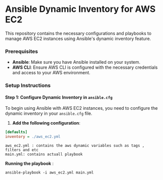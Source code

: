 # Ansible Dynamic Inventory for AWS EC2

This repository contains the necessary configurations and playbooks to manage AWS EC2 instances using Ansible's dynamic inventory feature.

### Prerequisites

- **Ansible**: Make sure you have Ansible installed on your system.
- **AWS CLI**: Ensure AWS CLI is configured with the necessary credentials and access to your AWS environment.

### Setup Instructions

#### Step 1: Configure Dynamic Inventory in `ansible.cfg`

To begin using Ansible with AWS EC2 instances, you need to configure the dynamic inventory in your `ansible.cfg` file.

1. **Add the following configuration**:

```ini
[defaults]
inventory = ./aws_ec2.yml

```
```
aws_ec2.yml : contains the aws dynamic variables such as tags , filters and etc
main.yml: contains actuall playbook

```
**Running the playbook** :

```
ansible-playbook -i aws_ec2.yml main.yml

```
